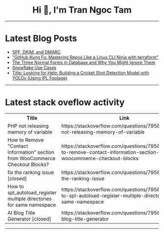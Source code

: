 <h1 align="center">Hi 👋, I'm Tran Ngoc Tam</h1>

---

# Latest Blog Posts 
<!-- BLOG-POST-LIST:START -->
- [SPF, DKIM, and DMARC](https://dev.to/ibrahimsi/spf-dkim-and-dmarc-2g30)
- [&quot;GitHub Kung Fu: Mastering Repos Like a Linux CLI Ninja with terraform&quot;](https://dev.to/rajpreet_gill_6272051bd31/github-kung-fu-mastering-repos-like-a-linux-cli-ninja-with-terraform-ee7)
- [The Three Normal Forms in Database and Why You Might Ignore Them](https://dev.to/leapcell/the-three-normal-forms-in-database-and-why-you-might-ignore-them-1fm0)
- [Snowflake Use Cases](https://dev.to/v_vidya_7ac69a221b5923817/snowflake-use-cases-4o1h)
- [Title: Looking for Help: Building a Cricket Shot Detection Model with YOLOv &lpar;Using IPL Footage&rpar;](https://dev.to/krithick_faa6a0765e4cbf85/title-looking-for-help-building-a-cricket-shot-detection-model-with-yolov-using-ipl-footage-51pd)
<!-- BLOG-POST-LIST:END -->

---

# Latest stack oveflow activity
<table>
  <tr><th>Title</th><th>Link</th></tr>
  <!-- STACKOVERFLOW:START --><tr><td>PHP not releasing memory of variable</td><td>https://stackoverflow.com/questions/79582537/php-not-releasing-memory-of-variable</td></tr><tr><td>How to Remove &quot;Contact Information&quot; section from WooCommerce Checkout Blocks?</td><td>https://stackoverflow.com/questions/79582139/how-to-remove-contact-information-section-from-woocommerce-checkout-blocks</td></tr><tr><td>fix the ranking issue [closed]</td><td>https://stackoverflow.com/questions/79582060/fix-the-ranking-issue</td></tr><tr><td>How to spl_autoload_register multiple directories for same namespace</td><td>https://stackoverflow.com/questions/79582041/how-to-spl-autoload-register-multiple-directories-for-same-namespace</td></tr><tr><td>AI Blog Title Generator [closed]</td><td>https://stackoverflow.com/questions/79581953/ai-blog-title-generator</td></tr><!-- STACKOVERFLOW:END -->
</table>

---


